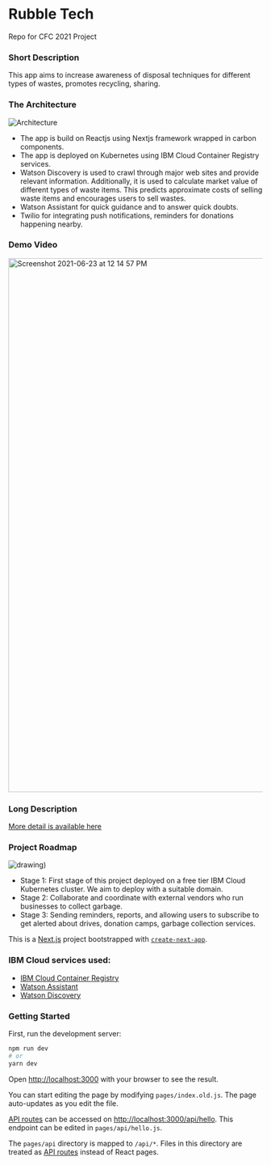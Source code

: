 # Rubble Tech

Repo for CFC 2021 Project

### Short Description

This app aims to increase awareness of disposal techniques for different types of wastes, promotes recycling, sharing.

### The Architecture

![Architecture](https://github.com/sj-rai/rubbletech/blob/master/public/rubbletech-archi.jpeg?raw=true)

- The app is build on Reactjs using Nextjs framework wrapped in carbon components.
- The app is deployed on Kubernetes using IBM Cloud Container Registry services.
- Watson Discovery is used to crawl through major web sites and provide relevant information. Additionally, it is used to calculate market value of different types of waste items. This predicts approximate costs of selling waste items and encourages users to sell wastes.
- Watson Assistant for quick guidance and to answer quick doubts.
- Twilio for integrating push notifications, reminders for donations happening nearby.

### Demo Video

[<img width="1056" alt="Screenshot 2021-06-23 at 12 14 57 PM" src="https://user-images.githubusercontent.com/40350484/123049027-b3769d00-d41c-11eb-8e59-f7144b08e26a.png">](https://ibm.box.com/s/xbhuybvaz9qbshms7e758zoob9szy6oj)

### Long Description

[More detail is available here](./docs/DESCRIPTION.md)

### Project Roadmap

<img src="https://github.com/sj-rai/rubbletech/blob/master/public/Roadmap.png?raw=true" alt="drawing"/>)

- Stage 1: First stage of this project deployed on a free tier IBM Cloud Kubernetes cluster. We aim to deploy with a suitable domain.
- Stage 2: Collaborate and coordinate with external vendors who run businesses to collect garbage.
- Stage 3: Sending reminders, reports, and allowing users to subscribe to get alerted about drives, donation camps, garbage collection services.

This is a [Next.js](https://nextjs.org/) project bootstrapped with [`create-next-app`](https://github.com/vercel/next.js/tree/canary/packages/create-next-app).

### IBM Cloud services used:

- [IBM Cloud Container Registry](https://cloud.ibm.com/docs/containers)
- [Watson Assistant](https://cloud.ibm.com/docs/assistant)
- [Watson Discovery](https://cloud.ibm.com/docs/discovery)


### Getting Started

First, run the development server:

```bash
npm run dev
# or
yarn dev
```

Open [http://localhost:3000](http://localhost:3000) with your browser to see the result.

You can start editing the page by modifying `pages/index.old.js`. The page auto-updates as you edit the file.

[API routes](https://nextjs.org/docs/api-routes/introduction) can be accessed on [http://localhost:3000/api/hello](http://localhost:3000/api/hello). This endpoint can be edited in `pages/api/hello.js`.

The `pages/api` directory is mapped to `/api/*`. Files in this directory are treated as [API routes](https://nextjs.org/docs/api-routes/introduction) instead of React pages.



